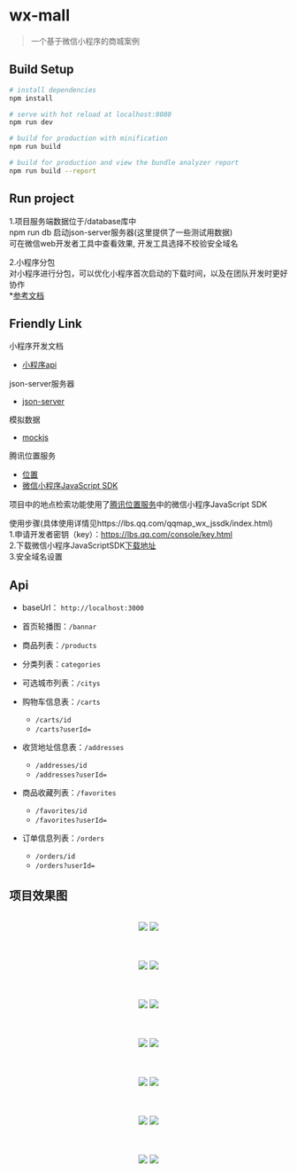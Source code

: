 # wx-mall

> 一个基于微信小程序的商城案例

## Build Setup

``` bash
# install dependencies
npm install

# serve with hot reload at localhost:8080
npm run dev

# build for production with minification
npm run build

# build for production and view the bundle analyzer report
npm run build --report
```

## Run project

1.项目服务端数据位于/database库中<br>
npm run db  启动json-server服务器(这里提供了一些测试用数据)<br>
可在微信web开发者工具中查看效果, 开发工具选择不校验安全域名

2.小程序分包<br>
对小程序进行分包，可以优化小程序首次启动的下载时间，以及在团队开发时更好协作<br>
*[参考文档](https://developers.weixin.qq.com/miniprogram/dev/framework/subpackages.html)

## Friendly Link

小程序开发文档
* [小程序api](https://developers.weixin.qq.com/miniprogram/dev/api/)

json-server服务器
* [json-server](https://github.com/typicode/json-server)

模拟数据
* [mockjs](https://github.com/nuysoft/Mock/wiki/Getting-Started)

腾讯位置服务

* [位置](https://lbs.qq.com/index.html)
* [微信小程序JavaScript SDK](https://lbs.qq.com/qqmap_wx_jssdk/index.html)

项目中的地点检索功能使用了[腾讯位置服务](https://lbs.qq.com/)中的微信小程序JavaScript SDK

使用步骤(具体使用详情见https://lbs.qq.com/qqmap_wx_jssdk/index.html)<br>
1.申请开发者密钥（key）：https://lbs.qq.com/console/key.html<br>
2.下载微信小程序JavaScriptSDK[下载地址](http://3gimg.qq.com/lightmap/xcx/jssdk/qqmap-wx-jssdk1.0.zip)<br>
3.安全域名设置


## Api

- baseUrl： `http://localhost:3000`

- 首页轮播图：`/bannar`

- 商品列表：`/products`

- 分类列表：`categories`

- 可选城市列表：`/citys`

- 购物车信息表：`/carts`
  - `/carts/id`
  - `/carts?userId=`

- 收货地址信息表：`/addresses`
  - `/addresses/id`
  - `/addresses?userId=`

- 商品收藏列表：`/favorites`
  - `/favorites/id`
  - `/favorites?userId=`

- 订单信息列表：`/orders`
  - `/orders/id`
  - `/orders?userId=`


## 项目效果图

<p align="center">
    <br>
    <img src="/snapshots/home.gif" >
    <img src="/snapshots/category.gif" >
    <br>
    <br>
  <br>
    <br>
    <img src="./snapshots/mine-page.png" >
    <img src="./snapshots/mine-page2.png" >
    <br>
  <br>
  <br>
    <br>
    <img src="./snapshots/select-site.png" >
    <img src="./snapshots/select-site2.png" >
    <br>
  <br>
  <br>
    <br>
    <img src="./snapshots/favorites.gif" >
    <img src="./snapshots/product-detail.gif" >
    <br>
  <br>
  <br>
    <br>
  <img src="./snapshots/edit-site.png" >
    <img src="./snapshots/search-site.gif" >
  <br>
  <br>
  <br>
    <br>
  <img src="./snapshots/checkout.png" >
    <img src="./snapshots/order-detail.png" >
    <br>
  <br>
  <br>
    <br>
    <img src="./snapshots/order-list.png" >
    <img src="./snapshots/site-list.png" >
    <br>
</p>

